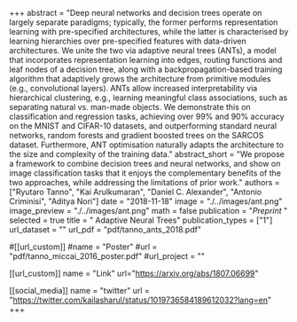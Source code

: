 +++
abstract = "Deep neural networks and decision trees operate on largely separate paradigms; typically, the former performs representation learning with pre-specified architectures, while the latter is characterised by learning hierarchies over pre-specified features with data-driven architectures. We unite the two via adaptive neural trees (ANTs), a model that incorporates representation learning into edges, routing functions and leaf nodes of a decision tree, along with a backpropagation-based training algorithm that adaptively grows the architecture from primitive modules (e.g., convolutional layers). ANTs allow increased interpretability via hierarchical clustering, e.g., learning meaningful class associations, such as separating natural vs. man-made objects. We demonstrate this on classification and regression tasks, achieving over 99% and 90% accuracy on the MNIST and CIFAR-10 datasets, and outperforming standard neural networks, random forests and gradient boosted trees on the SARCOS dataset. Furthermore, ANT optimisation naturally adapts the architecture to the size and complexity of the training data."
abstract_short = "We propose a framework to combine decision trees and neural networks, and show on image classification tasks that it enjoys the complementary benefits of the two approaches, while addressing the limitations of prior work."
authors = ["Ryutaro Tanno", "Kai Arulkumaran", "Daniel C. Alexander", "Antonio Criminisi", "Aditya Nori"]
date = "2018-11-18"
image = "./../images/ant.png"
image_preview = "./../images/ant.png"
math = false
publication = "*Preprint* "
selected = true
title = " Adaptive Neural Trees"
publication_types = ["1"]
url_dataset = ""
url_pdf = "pdf/tanno_ants_2018.pdf"

#[[url_custom]]
#name = "Poster"
#url = "pdf/tanno_miccai_2016_poster.pdf"
#url_project = ""

[[url_custom]]
name = "Link"
url="https://arxiv.org/abs/1807.06699"

[[social_media]]
name = "twitter"
url = "https://twitter.com/kailasharul/status/1019736584189612032?lang=en"
+++
